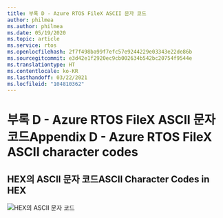```yaml
---
title: 부록 D - Azure RTOS FileX ASCII 문자 코드
author: philmea
ms.author: philmea
ms.date: 05/19/2020
ms.topic: article
ms.service: rtos
ms.openlocfilehash: 2f7f498ba99f7efc57e9244229e03343e22de86b
ms.sourcegitcommit: e3d42e1f2920ec9cb002634b542bc20754f9544e
ms.translationtype: HT
ms.contentlocale: ko-KR
ms.lasthandoff: 03/22/2021
ms.locfileid: "104810362"
---
```

# <a name="appendix-d---azure-rtos-filex-ascii-character-codes"></a><span data-ttu-id="79860-102">부록 D - Azure RTOS FileX ASCII 문자 코드</span><span class="sxs-lookup"><span data-stu-id="79860-102">Appendix D - Azure RTOS FileX ASCII character codes</span></span>

## <a name="ascii-character-codes-in-hex"></a><span data-ttu-id="79860-103">**HEX의 ASCII 문자 코드**</span><span class="sxs-lookup"><span data-stu-id="79860-103">**ASCII Character Codes in HEX**</span></span>

![HEX의 ASCII 문자 코드](./media/user-guide/ascii-character-codes-hex.png)
